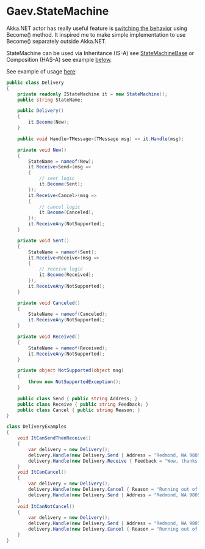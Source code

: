 # Gaev.StateMachine
Akka.NET actor has really useful feature is [switching the behavior](https://codingjourneyman.com/2015/08/24/switching-the-behavior-of-an-akka-net-actor/) using Become() method.
It inspired me to make simple implementation to use Become() separately outside Akka.NET.

StateMachine can be used via Inheritance (IS-A) see [StateMachineBase](https://github.com/gaevoy/Gaev.StateMachine/blob/master/Gaev.StateMachine/StateMachineBase.cs) or Composition (HAS-A) see example [below](https://github.com/gaevoy/Gaev.StateMachine/blob/master/Gaev.StateMachine.Tests/Delivery.cs#L8).

See example of usage [here](https://github.com/gaevoy/Gaev.StateMachine/blob/master/Gaev.StateMachine.Tests/Delivery.cs#L6): 

```csharp
public class Delivery
{
    private readonly IStateMachine it = new StateMachine();
    public string StateName;

    public Delivery()
    {
        it.Become(New);
    }

    public void Handle<TMessage>(TMessage msg) => it.Handle(msg);

    private void New()
    {
        StateName = nameof(New);
        it.Receive<Send>(msg =>
        {
            // sent logic
            it.Become(Sent);
        });
        it.Receive<Cancel>(msg =>
        {
            // cancel logic
            it.Become(Canceled);
        });
        it.ReceiveAny(NotSupported);
    }

    private void Sent()
    {
        StateName = nameof(Sent);
        it.Receive<Receive>(msg =>
        {
            // receive logic
            it.Become(Received);
        });
        it.ReceiveAny(NotSupported);
    }

    private void Canceled()
    {
        StateName = nameof(Canceled);
        it.ReceiveAny(NotSupported);
    }

    private void Received()
    {
        StateName = nameof(Received);
        it.ReceiveAny(NotSupported);
    }

    private object NotSupported(object msg)
    {
        throw new NotSupportedException();
    }

    public class Send { public string Address; }
    public class Receive { public string Feedback; }
    public class Cancel { public string Reason; }
}

class DeliveryExamples
{
    void ItCanSendThenReceive()
    {
        var delivery = new Delivery();
        delivery.Handle(new Delivery.Send { Address = "Redmond, WA 98052-7329, USA" });
        delivery.Handle(new Delivery.Receive { Feedback = "Wow, thanks!" });
    }
    void ItCanCancel()
    {
        var delivery = new Delivery();
        delivery.Handle(new Delivery.Cancel { Reason = "Running out of money" });
        delivery.Handle(new Delivery.Send { Address = "Redmond, WA 98052-7329, USA" }); // NotSupportedException
    }
    void ItCanNotCancel()
    {
        var delivery = new Delivery();
        delivery.Handle(new Delivery.Send { Address = "Redmond, WA 98052-7329, USA" });
        delivery.Handle(new Delivery.Cancel { Reason = "Running out of money" }); // NotSupportedException
    }
}
```
